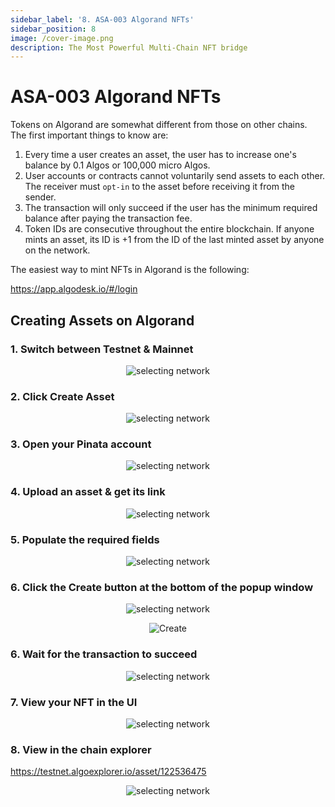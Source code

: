 ```yaml
---
sidebar_label: '8. ASA-003 Algorand NFTs'
sidebar_position: 8
image: /cover-image.png
description: The Most Powerful Multi-Chain NFT bridge
---
```


# ASA-003 Algorand NFTs

Tokens on Algorand are somewhat different from those on other chains. The first important things to know are:

1. Every time a user creates an asset, the user has to increase one's balance by 0.1 Algos or 100,000 micro Algos.
2. User accounts or contracts cannot voluntarily send assets to each other. The receiver must `opt-in` to the asset before receiving it from the sender.
3. The transaction will only succeed if the user has the minimum required balance after paying the transaction fee.
4. Token IDs are consecutive throughout the entire blockchain. If anyone mints an asset, its ID is +1 from the ID of the last minted asset by anyone on the network.

The easiest way to mint NFTs in Algorand is the following:

https://app.algodesk.io/#/login


## Creating Assets on Algorand

### 1. Switch between Testnet & Mainnet

<center>

![selecting network](../../static/img/algorandMinting/Algorand-1.png)

</center>


### 2. Click Create Asset

<center>

![selecting network](../../static/img/algorandMinting/Algorand-2.png)

</center>

### 3. Open your Pinata account

<center>

![selecting network](../../static/img/algorandMinting/Pinata-1.png)

</center>

### 4. Upload an asset & get its link

<center>

![selecting network](../../static/img/algorandMinting/Pinata-2.png)

</center>

### 5. Populate the required fields

<center>

![selecting network](../../static/img/algorandMinting/Algorand-3.png)

</center>

### 6. Click the Create button at the bottom of the popup window

<center>

![selecting network](../../static/img/algorandMinting/Algorand-4.png)

![Create](../../static/img/algorandMinting/Create.png)

</center>

### 6. Wait for the transaction to succeed

<center>

![selecting network](../../static/img/algorandMinting/Algorand-5.png)

</center>

### 7. View your NFT in the UI

<center>

![selecting network](../../static/img/algorandMinting/Algorand-6.png)

</center>

### 8. View in the chain explorer

https://testnet.algoexplorer.io/asset/122536475


<center>

![selecting network](../../static/img/algorandMinting/Algorand-7.png)

</center>


